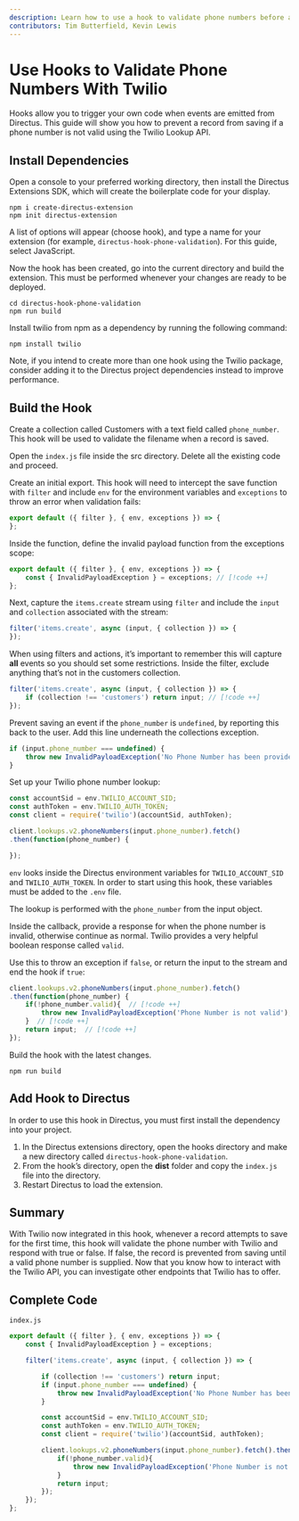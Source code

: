 ```yaml
---
description: Learn how to use a hook to validate phone numbers before allowing them in the database.
contributors: Tim Butterfield, Kevin Lewis
---
```


# Use Hooks to Validate Phone Numbers With Twilio

Hooks allow you to trigger your own code when events are emitted from Directus. This guide will show you how to prevent
a record from saving if a phone number is not valid using the Twilio Lookup API.

## Install Dependencies

Open a console to your preferred working directory, then install the Directus Extensions SDK, which will create the
boilerplate code for your display.

```
npm i create-directus-extension
npm init directus-extension
```

A list of options will appear (choose hook), and type a name for your extension (for example,
`directus-hook-phone-validation`). For this guide, select JavaScript.

Now the hook has been created, go into the current directory and build the extension. This must be performed whenever
your changes are ready to be deployed.

```
cd directus-hook-phone-validation
npm run build
```

Install twilio from npm as a dependency by running the following command:

```
npm install twilio
```

Note, if you intend to create more than one hook using the Twilio package, consider adding it to the Directus project
dependencies instead to improve performance.

## Build the Hook

Create a collection called Customers with a text field called `phone_number`. This hook will be used to validate the
filename when a record is saved.

Open the `index.js` file inside the src directory. Delete all the existing code and proceed.

Create an initial export. This hook will need to intercept the save function with `filter` and include `env` for the
environment variables and `exceptions` to throw an error when validation fails:

```js
export default ({ filter }, { env, exceptions }) => {
};
```

Inside the function, define the invalid payload function from the exceptions scope:

```js
export default ({ filter }, { env, exceptions }) => {
	const { InvalidPayloadException } = exceptions; // [!code ++]
};
```

Next, capture the `items.create` stream using `filter` and include the `input` and `collection` associated with the
stream:

```js
filter('items.create', async (input, { collection }) => {
});
```

When using filters and actions, it’s important to remember this will capture **all** events so you should set some
restrictions. Inside the filter, exclude anything that’s not in the customers collection.

```js
filter('items.create', async (input, { collection }) => {
	if (collection !== 'customers') return input; // [!code ++]
});
```

Prevent saving an event if the `phone_number` is `undefined`, by reporting this back to the user. Add this line
underneath the collections exception.

```js
if (input.phone_number === undefined) {
	throw new InvalidPayloadException('No Phone Number has been provided');
}
```

Set up your Twilio phone number lookup:

```js
const accountSid = env.TWILIO_ACCOUNT_SID;
const authToken = env.TWILIO_AUTH_TOKEN;
const client = require('twilio')(accountSid, authToken);

client.lookups.v2.phoneNumbers(input.phone_number).fetch()
.then(function(phone_number) {

});
```

`env` looks inside the Directus environment variables for `TWILIO_ACCOUNT_SID` and `TWILIO_AUTH_TOKEN`. In order to
start using this hook, these variables must be added to the `.env` file.

The lookup is performed with the `phone_number` from the input object.

Inside the callback, provide a response for when the phone number is invalid, otherwise continue as normal. Twilio
provides a very helpful boolean response called `valid`.

Use this to throw an exception if `false`, or return the input to the stream and end the hook if `true`:

```js
client.lookups.v2.phoneNumbers(input.phone_number).fetch()
.then(function(phone_number) {
	if(!phone_number.valid){  // [!code ++]
		throw new InvalidPayloadException('Phone Number is not valid');  // [!code ++]
	}  // [!code ++]
	return input;  // [!code ++]
});
```

Build the hook with the latest changes.

```
npm run build
```

## Add Hook to Directus

In order to use this hook in Directus, you must first install the dependency into your project.

1. In the Directus extensions directory, open the hooks directory and make a new directory called
   `directus-hook-phone-validation`.
2. From the hook’s directory, open the **dist** folder and copy the `index.js` file into the directory.
3. Restart Directus to load the extension.

## Summary

With Twilio now integrated in this hook, whenever a record attempts to save for the first time, this hook will validate
the phone number with Twilio and respond with true or false. If false, the record is prevented from saving until a valid
phone number is supplied. Now that you know how to interact with the Twilio API, you can investigate other endpoints
that Twilio has to offer.

## Complete Code

`index.js`

```js
export default ({ filter }, { env, exceptions }) => {
	const { InvalidPayloadException } = exceptions;

	filter('items.create', async (input, { collection }) => {

		if (collection !== 'customers') return input;
		if (input.phone_number === undefined) {
			throw new InvalidPayloadException('No Phone Number has been provided');
		}

		const accountSid = env.TWILIO_ACCOUNT_SID;
		const authToken = env.TWILIO_AUTH_TOKEN;
		const client = require('twilio')(accountSid, authToken);

		client.lookups.v2.phoneNumbers(input.phone_number).fetch().then(function(phone_number) {
			if(!phone_number.valid){
				throw new InvalidPayloadException('Phone Number is not valid');
			}
			return input;
		});
	});
};
```
